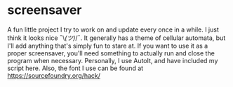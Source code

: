 # screensaver
A fun little project I try to work on and update every once in a while. I just think it looks nice ¯\\_(ツ)_/¯. It generally has a theme of cellular automata, but I'll add anything that's simply fun to stare at. If you want to use it as a proper screensaver, you'll need something to actually run and close the program when necessary. Personally, I use AutoIt, and have included my script here. Also, the font I use can be found at https://sourcefoundry.org/hack/
